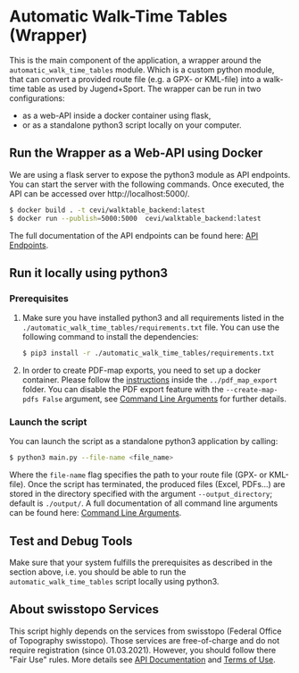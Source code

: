 # Automatic Walk-Time Tables (Wrapper)

This is the main component of the application, a wrapper around the `automatic_walk_time_tables` module. Which is a
custom python module, that can convert a provided route file (e.g. a GPX- or KML-file) into a walk-time table as used by
Jugend+Sport. The wrapper can be run in two configurations:

* as a web-API inside a docker container using flask,
* or as a standalone python3 script locally on your computer.

## Run the Wrapper as a Web-API using Docker

We are using a flask server to expose the python3 module as API endpoints. You can start the server with the following
commands. Once executed, the API can be accessed over http://localhost:5000/.

```bash
$ docker build . -t cevi/walktable_backend:latest
$ docker run --publish=5000:5000  cevi/walktable_backend:latest
```

The full documentation of the API endpoints can be found here: [API Endpoints](API_Endpoints.md).

## Run it locally using python3

### Prerequisites

1) Make sure you have installed python3 and all requirements listed in
   the `./automatic_walk_time_tables/requirements.txt` file. You can use the following command to install the
   dependencies:

   ```bash
   $ pip3 install -r ./automatic_walk_time_tables/requirements.txt
   ```

2) In order to create PDF-map exports, you need to set up a docker container. Please follow
   the [instructions](../pdf_map_export/README.md) inside the `../pdf_map_export` folder. You can disable the PDF export
   feature with the `--create-map-pdfs False` argument,
   see [Command Line Arguments](docs/documentation/backend/command_line_arguments.md) for further details.

### Launch the script

You can launch the script as a standalone python3 application by calling:

```bash
$ python3 main.py --file-name <file_name>
```

Where the `file-name` flag specifies the path to your route file (GPX- or KML-file). Once the script has terminated, the
produced files (Excel, PDFs...) are stored in the directory specified with the argument `--output_directory`; default
is `./output/`. A full documentation of all command line arguments can be found
here: [Command Line Arguments](docs/documentation/backend/command_line_arguments.md).

## Test and Debug Tools

Make sure that your system fulfills the prerequisites as described in the section above, i.e. you should be able to run
the `automatic_walk_time_tables` script locally using python3.

## About swisstopo Services

This script highly depends on the services from swisstopo (Federal Office of Topography swisstopo). Those services are
free-of-charge and do not require registration (since 01.03.2021). However, you should follow there "Fair Use" rules.
More details see [API Documentation](https://api3.geo.admin.ch/services/sdiservices.html)
and [Terms of Use](https://www.geo.admin.ch/de/geo-dienstleistungen/geodienste/terms-of-use.html).